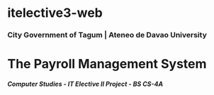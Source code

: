 # itelective3-web

### City Government of Tagum | Ateneo de Davao University
# The Payroll Management System
#### *Computer Studies - IT Elective II Project - BS CS-4A*
